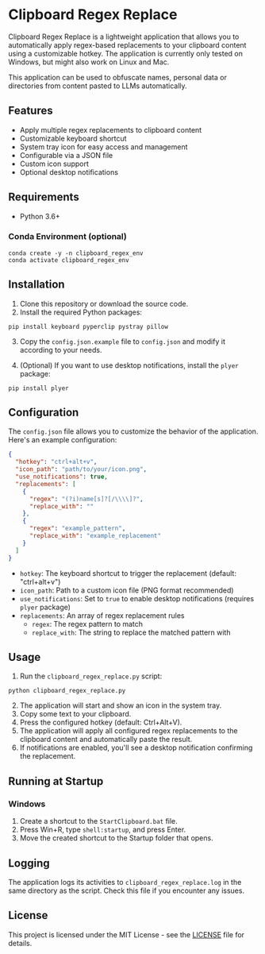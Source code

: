 # Clipboard Regex Replace

Clipboard Regex Replace is a lightweight application that allows you to automatically apply regex-based replacements to your clipboard content using a customizable hotkey. The application is currently only tested on Windows, but might also work on Linux and Mac.

This application can be used to obfuscate names, personal data or directories from content pasted to LLMs automatically.

## Features

- Apply multiple regex replacements to clipboard content
- Customizable keyboard shortcut
- System tray icon for easy access and management
- Configurable via a JSON file
- Custom icon support
- Optional desktop notifications

## Requirements

- Python 3.6+

### Conda Environment (optional)

```
conda create -y -n clipboard_regex_env
conda activate clipboard_regex_env
```

## Installation

1. Clone this repository or download the source code.
2. Install the required Python packages:

```
pip install keyboard pyperclip pystray pillow
```

3. Copy the `config.json.example` file to `config.json` and modify it according to your needs.

4. (Optional) If you want to use desktop notifications, install the `plyer` package:

```
pip install plyer
```

## Configuration

The `config.json` file allows you to customize the behavior of the application. Here's an example configuration:

```json
{
  "hotkey": "ctrl+alt+v",
  "icon_path": "path/to/your/icon.png",
  "use_notifications": true,
  "replacements": [
    {
      "regex": "(?i)name[s]?[/\\\\]?",
      "replace_with": ""
    },
    {
      "regex": "example_pattern",
      "replace_with": "example_replacement"
    }
  ]
}
```

- `hotkey`: The keyboard shortcut to trigger the replacement (default: "ctrl+alt+v")
- `icon_path`: Path to a custom icon file (PNG format recommended)
- `use_notifications`: Set to `true` to enable desktop notifications (requires `plyer` package)
- `replacements`: An array of regex replacement rules
  - `regex`: The regex pattern to match
  - `replace_with`: The string to replace the matched pattern with

## Usage

1. Run the `clipboard_regex_replace.py` script:

```
python clipboard_regex_replace.py
```

2. The application will start and show an icon in the system tray.
3. Copy some text to your clipboard.
4. Press the configured hotkey (default: Ctrl+Alt+V).
5. The application will apply all configured regex replacements to the clipboard content and automatically paste the result.
6. If notifications are enabled, you'll see a desktop notification confirming the replacement.

## Running at Startup

### Windows

1. Create a shortcut to the `StartClipboard.bat` file.
2. Press Win+R, type `shell:startup`, and press Enter.
3. Move the created shortcut to the Startup folder that opens.

## Logging

The application logs its activities to `clipboard_regex_replace.log` in the same directory as the script. Check this file if you encounter any issues.

## License

This project is licensed under the MIT License - see the [LICENSE](LICENSE) file for details.